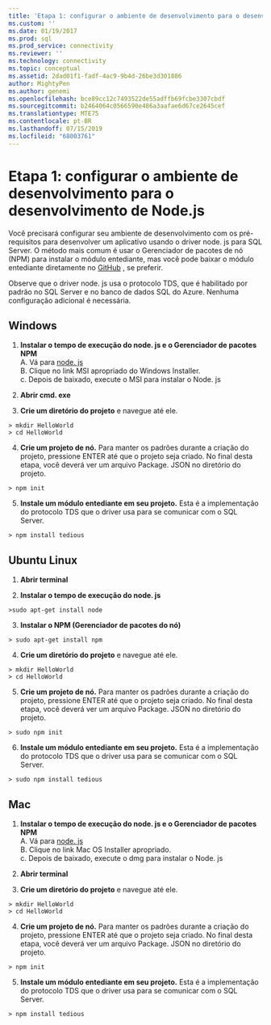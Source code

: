 ```yaml
---
title: 'Etapa 1: configurar o ambiente de desenvolvimento para o desenvolvimento de Node.js | Microsoft Docs'
ms.custom: ''
ms.date: 01/19/2017
ms.prod: sql
ms.prod_service: connectivity
ms.reviewer: ''
ms.technology: connectivity
ms.topic: conceptual
ms.assetid: 2dad01f1-fadf-4ac9-9b4d-26be3d301886
author: MightyPen
ms.author: genemi
ms.openlocfilehash: bce89cc12c7493522de55adffb69fcbe3307cbdf
ms.sourcegitcommit: b2464064c0566590e486a3aafae6d67ce2645cef
ms.translationtype: MTE75
ms.contentlocale: pt-BR
ms.lasthandoff: 07/15/2019
ms.locfileid: "68003761"
---
```

# <a name="step-1--configure-development-environment-for-nodejs-development"></a>Etapa 1: configurar o ambiente de desenvolvimento para o desenvolvimento de Node.js
Você precisará configurar seu ambiente de desenvolvimento com os pré-requisitos para desenvolver um aplicativo usando o driver node. js para SQL Server.  O método mais comum é usar o Gerenciador de pacotes de nó (NPM) para instalar o módulo entediante, mas você pode baixar o módulo entediante diretamente no [GitHub](https://github.com/pekim/tedious) , se preferir.  
  
Observe que o driver node. js usa o protocolo TDS, que é habilitado por padrão no SQL Server e no banco de dados SQL do Azure.  Nenhuma configuração adicional é necessária.  
  
## <a name="windows"></a>Windows  
  
1. **Instalar o tempo de execução do node. js e o Gerenciador de pacotes NPM**  
A. Vá para [node. js](https://nodejs.org/en/download/)  
B. Clique no link MSI apropriado do Windows Installer.   
c. Depois de baixado, execute o MSI para instalar o Node. js  
  
2. **Abrir cmd. exe**  
  
3. **Crie um diretório do projeto** e navegue até ele.    
```  
> mkdir HelloWorld  
> cd HelloWorld  
```  
4. **Crie um projeto de nó.**  Para manter os padrões durante a criação do projeto, pressione ENTER até que o projeto seja criado. No final desta etapa, você deverá ver um arquivo Package. JSON no diretório do projeto.  
```  
> npm init  
```  
  
5. **Instale um módulo entediante em seu projeto.**  Esta é a implementação do protocolo TDS que o driver usa para se comunicar com o SQL Server.  
```  
> npm install tedious  
```  
  
## <a name="ubuntu-linux"></a>Ubuntu Linux  
  
1.  **Abrir terminal**  
  
2. **Instalar o tempo de execução do node. js**  
```  
>sudo apt-get install node  
```  
3. **Instalar o NPM (Gerenciador de pacotes do nó)**  
```  
> sudo apt-get install npm  
```  
4. **Crie um diretório do projeto** e navegue até ele.    
```  
> mkdir HelloWorld  
> cd HelloWorld  
```  
  
5. **Crie um projeto de nó.**  Para manter os padrões durante a criação do projeto, pressione ENTER até que o projeto seja criado. No final desta etapa, você deverá ver um arquivo Package. JSON no diretório do projeto.  
```  
> sudo npm init  
```  
  
6. **Instale um módulo entediante em seu projeto.**  Esta é a implementação do protocolo TDS que o driver usa para se comunicar com o SQL Server.  
```  
> sudo npm install tedious  
```  
  
## <a name="mac"></a>Mac  
  
1. **Instalar o tempo de execução do node. js e o Gerenciador de pacotes NPM**  
A. Vá para [node. js](https://nodejs.org/en/download/)  
B. Clique no link Mac OS Installer apropriado.  
c. Depois de baixado, execute o dmg para instalar o Node. js  
  
2. **Abrir terminal**  
  
3. **Crie um diretório do projeto** e navegue até ele.    
```  
> mkdir HelloWorld  
> cd HelloWorld  
```  
  
4. **Crie um projeto de nó.**  Para manter os padrões durante a criação do projeto, pressione ENTER até que o projeto seja criado. No final desta etapa, você deverá ver um arquivo Package. JSON no diretório do projeto.  
```  
> npm init  
```  
  
5. **Instale um módulo entediante em seu projeto.**  Esta é a implementação do protocolo TDS que o driver usa para se comunicar com o SQL Server.  
```  
> npm install tedious  
```  
  
